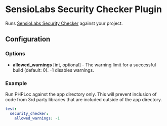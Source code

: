 SensioLabs Security Checker Plugin
==================================

Runs [SensioLabs Security Checker](https://github.com/sensiolabs/security-checker) against your project.

Configuration
-------------

### Options

- **allowed_warnings** [int, optional] - The warning limit for a successful build (default: 0). -1 disables warnings.

### Example

Run PHPLoc against the app directory only. This will prevent inclusion of code from 3rd party libraries that are included outside of the app directory.

```yml
test:
  security_checker:
    allowed_warnings: -1
```
